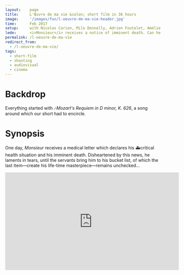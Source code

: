 ```yaml
---
layout:    page
title:     L'Œuvre de ma vie &colon; short film in 36 hours
image:     '/images/fun/l-oeuvre-de-ma-vie-header.jpg'
time:      Feb 2017
setup:     with Nicolas Carion, Milo Donnelly, Adrien Foutelet, Amélie Josserand, Guilhem Manchon, and Romain Versaevel; with the support of <i>Champ Libre</i> association and <i>ensmédia</i>.
lede:      <i>Monsieur</i> receives a notice of imminent death. Can he finish his bucket list in time?
permalink: /l-oeuvre-de-ma-vie
redirect_from:
  - /l-oeuvre-de-ma-vie/
tags:
  - short-film
  - shooting
  - audiovisual
  - cinema
---
```


# Backdrop
Everything started with 🎶<i>Mozart's Requiem in D minor, K. 626</i>, a song around which our short had to encircle.

# Synopsis
One day, *Monsieur* receives a medical letter which declares his 🚑critical health situation and his imminent death. Disheartened by this news, he laments in tears, until the servants bring him to his bucket list, of which the last item—create his life-time masterpiece—remains unchecked…

<div class="e-iframe" markdown="1">
<iframe width="560" height="315" src="https://www.youtube-nocookie.com/embed/wAw07WYBI6k" frameborder="0" allow="accelerometer; autoplay; encrypted-media; gyroscope; picture-in-picture" allowfullscreen></iframe>
</div>
